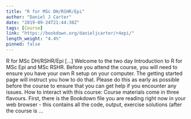 ```yaml
---
title: "R for MSc DH/RSHR/Epi"
author: "Daniel J Carter"
date: "2019-09-24T21:44:30Z"
tags: [Course]
link: "https://bookdown.org/danieljcarter/r4epi/"
length_weight: "4.4%"
pinned: false
---
```


R for MSc DH/RSHR/Epi [...] Welcome to the two day Introduction to R for MSc Epi and MSc RSHR. Before you attend the course, you will need to ensure you have your own R setup on your computer. The getting started page will instruct you how to do that. Please do this as early as possible before the course to ensure that you can get help if you encounter any issues. How to interact with this course: Course materials come in three flavours. First, there is the Bookdown file you are reading right now in your web browser - this contains all the code, output, exercise solutions (after the course is  ...
